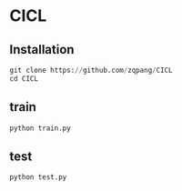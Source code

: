 # CICL

## Installation
```python
git clone https://github.com/zqpang/CICL
cd CICL
```

## train
```python
python train.py
```

## test
```python
python test.py
```
